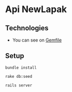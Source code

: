 # Api NewLapak

## Technologies

- You can see on [Gemfile](Gemfile)

## Setup

```
bundle install
```

```
rake db:seed 
```

```
rails server 
```